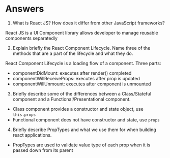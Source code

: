 # Answers

1. What is React JS? How does it differ from other JavaScript frameworks?

React JS is a UI Component library allows developer to manage reusable components separatedly

2. Explain briefly the React Component Lifecycle. Name three of the methods that are a part of the lifecycle and what they do.

React Component Lifecycle is a loading flow of a component. Three parts: 

- componentDidMount: executes after render() completed
- componentWillReceiveProps: executes after prop is updated
- componentWillUnmount: executes after component is unmounted

3. Briefly describe some of the differences between a Class/Stateful component and a Functional/Presentational component.

- Class component provides a constructor and state object, use `this.props`
- Functional component does not have constructor and state, use `props`

4. Briefly describe PropTypes and what we use them for when building react applications.

- PropTypes are used to validate value type of each prop when it is passed down from its parent